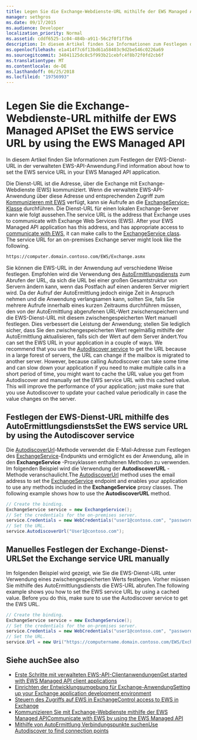 ```yaml
---
title: Legen Sie die Exchange-Webdienste-URL mithilfe der EWS Managed API
manager: sethgros
ms.date: 09/17/2015
ms.audience: Developer
localization_priority: Normal
ms.assetid: cddf6525-1c04-484b-a911-56c2f0f1f7b6
description: In diesem Artikel finden Sie Informationen zum Festlegen der EWS-Dienst-URL in der verwalteten EWS-API-Anwendung.
ms.openlocfilehash: e1a414f7c6f13bd61a58403c9d2be546c0226a69
ms.sourcegitcommit: 34041125dc8c5f993b21cebfc4f8b72f0fd2cb6f
ms.translationtype: MT
ms.contentlocale: de-DE
ms.lasthandoff: 06/25/2018
ms.locfileid: "19756993"
---
```

# <a name="set-the-ews-service-url-by-using-the-ews-managed-api"></a><span data-ttu-id="b33cd-103">Legen Sie die Exchange-Webdienste-URL mithilfe der EWS Managed API</span><span class="sxs-lookup"><span data-stu-id="b33cd-103">Set the EWS service URL by using the EWS Managed API</span></span>

<span data-ttu-id="b33cd-104">In diesem Artikel finden Sie Informationen zum Festlegen der EWS-Dienst-URL in der verwalteten EWS-API-Anwendung.</span><span class="sxs-lookup"><span data-stu-id="b33cd-104">Find information about how to set the EWS service URL in your EWS Managed API application.</span></span>
  
<span data-ttu-id="b33cd-p101">Die Dienst-URL ist die Adresse, über die Exchange mit Exchange-Webdienste (EWS) kommuniziert. Wenn die verwaltete EWS-API-Anwendung über diese Adresse und entsprechenden Zugriff zum [Kommunizieren mit EWS](how-to-communicate-with-ews-by-using-the-ews-managed-api.md) verfügt, kann sie Aufrufe an die [ExchangeService-Klasse](http://msdn.microsoft.com/en-us/library/microsoft.exchange.webservices.data.exchangeservice%28v=exchg.80%29.aspx) durchführen. Die Dienst-URL für einen lokalen Exchange-Server kann wie folgt aussehen.</span><span class="sxs-lookup"><span data-stu-id="b33cd-p101">The service URL is the address that Exchange uses to communicate with Exchange Web Services (EWS). After your EWS Managed API application has this address, and has appropriate access to [communicate with EWS](how-to-communicate-with-ews-by-using-the-ews-managed-api.md), it can make calls to the [ExchangeService class](http://msdn.microsoft.com/en-us/library/microsoft.exchange.webservices.data.exchangeservice%28v=exchg.80%29.aspx). The service URL for an on-premises Exchange server might look like the following.</span></span> 
  
```HTML
https://computer.domain.contoso.com/EWS/Exchange.asmx
```

<span data-ttu-id="b33cd-p102">Sie können die EWS-URL in der Anwendung auf verschiedene Weise festlegen. Empfohlen wird die Verwendung des [AutoErmittlungsdiensts](http://msdn.microsoft.com/library/39726b67-2eb2-451b-9307-cfd0b518b55c%28Office.15%29.aspx) zum Abrufen der URL, da sich die URL bei einer großen Gesamtstruktur von Servern ändern kann, wenn das Postfach auf einen anderen Server migriert wird. Da der Aufruf der AutoErmittlung jedoch einige Zeit in Anspruch nehmen und die Anwendung verlangsamen kann, sollten Sie, falls Sie mehrere Aufrufe innerhalb eines kurzen Zeitraums durchführen müssen, den von der AutoErmittlung abgerufenen URL-Wert zwischenspeichern und die EWS-Dienst-URL mit diesem zwischengespeicherten Wert manuell festlegen. Dies verbessert die Leistung der Anwendung; stellen Sie lediglich sicher, dass Sie den zwischengespeicherten Wert regelmäßig mithilfe der AutoErmittlung aktualisieren, falls sich der Wert auf dem Server ändert.</span><span class="sxs-lookup"><span data-stu-id="b33cd-p102">You can set the EWS URL in your application in a couple of ways. We recommend that you use the [Autodiscover service](http://msdn.microsoft.com/library/39726b67-2eb2-451b-9307-cfd0b518b55c%28Office.15%29.aspx) to get the URL because in a large forest of servers, the URL can change if the mailbox is migrated to another server. However, because calling Autodiscover can take some time and can slow down your application if you need to make multiple calls in a short period of time, you might want to cache the URL value you get from Autodiscover and manually set the EWS service URL with this cached value. This will improve the performance of your application; just make sure that you use Autodiscover to update your cached value periodically in case the value changes on the server.</span></span> 
  
## <a name="set-the-ews-service-url-by-using-the-autodiscover-service"></a><span data-ttu-id="b33cd-112">Festlegen der EWS-Dienst-URL mithilfe des AutoErmittlungsdiensts</span><span class="sxs-lookup"><span data-stu-id="b33cd-112">Set the EWS service URL by using the Autodiscover service</span></span>
<span data-ttu-id="b33cd-113"><a name="bk_SetURLusingAutoDiscover"> </a></span><span class="sxs-lookup"><span data-stu-id="b33cd-113"></span></span>

<span data-ttu-id="b33cd-p103">Die [AutodiscoverUrl](http://msdn.microsoft.com/en-us/library/microsoft.exchange.webservices.data.exchangeservice.autodiscoverurl%28v=exchg.80%29.aspx)-Methode verwendet die E-Mail-Adresse zum Festlegen des [ExchangeService](http://msdn.microsoft.com/en-us/library/microsoft.exchange.webservices.data.exchangeservice%28v=exchg.80%29.aspx)-Endpunkts und ermöglicht es der Anwendung, alle in den **ExchangeService** -Proxyklassen enthaltenen Methoden zu verwenden. Im folgenden Beispiel wird die Verwendung der **AutodiscoverURL** -Methode veranschaulicht.</span><span class="sxs-lookup"><span data-stu-id="b33cd-p103">The [AutodiscoverUrl](http://msdn.microsoft.com/en-us/library/microsoft.exchange.webservices.data.exchangeservice.autodiscoverurl%28v=exchg.80%29.aspx) method uses the email address to set the [ExchangeService](http://msdn.microsoft.com/en-us/library/microsoft.exchange.webservices.data.exchangeservice%28v=exchg.80%29.aspx) endpoint and enables your application to use any methods included in the **ExchangeService** proxy classes. The following example shows how to use the **AutodiscoverURL** method.</span></span> 
  
```cs
// Create the binding.
ExchangeService service = new ExchangeService();
// Set the credentials for the on-premises server.
service.Credentials = new WebCredentials("user1@contoso.com", "password");
// Set the URL.
service.AutodiscoverUrl("User1@contoso.com");

```

## <a name="set-the-exchange-service-url-manually"></a><span data-ttu-id="b33cd-116">Manuelles Festlegen der Exchange-Dienst-URL</span><span class="sxs-lookup"><span data-stu-id="b33cd-116">Set the Exchange service URL manually</span></span>
<span data-ttu-id="b33cd-117"><a name="bk_SetURLmanually"> </a></span><span class="sxs-lookup"><span data-stu-id="b33cd-117"></span></span>

<span data-ttu-id="b33cd-p104">Im folgenden Beispiel wird gezeigt, wie Sie die EWS-Dienst-URL unter Verwendung eines zwischengespeicherten Werts festlegen. Vorher müssen Sie mithilfe des AutoErmittlungsdiensts die EWS-URL abrufen.</span><span class="sxs-lookup"><span data-stu-id="b33cd-p104">The following example shows you how to set the EWS service URL by using a cached value. Before you do this, make sure to use the Autodiscover service to get the EWS URL.</span></span>
  
```cs
// Create the binding.
ExchangeService service = new ExchangeService();
// Set the credentials for the on-premises server.
service.Credentials = new WebCredentials("user1@contoso.com", "password");
// Set the URL.
service.Url = new Uri("https://computername.domain.contoso.com/EWS/Exchange.asmx");

```

## <a name="see-also"></a><span data-ttu-id="b33cd-120">Siehe auch</span><span class="sxs-lookup"><span data-stu-id="b33cd-120">See also</span></span>

- [<span data-ttu-id="b33cd-121">Erste Schritte mit verwalteten EWS-API-Clientanwendungen</span><span class="sxs-lookup"><span data-stu-id="b33cd-121">Get started with EWS Managed API client applications</span></span>](get-started-with-ews-managed-api-client-applications.md)   
- [<span data-ttu-id="b33cd-122">Einrichten der Entwicklungsumgebung für Exchange-Anwendung</span><span class="sxs-lookup"><span data-stu-id="b33cd-122">Setting up your Exchange application development environment</span></span>](setting-up-your-exchange-application-development-environment.md)   
- [<span data-ttu-id="b33cd-123">Steuern des Zugriffs auf EWS in Exchange</span><span class="sxs-lookup"><span data-stu-id="b33cd-123">Control access to EWS in Exchange</span></span>](how-to-control-access-to-ews-in-exchange.md) 
- [<span data-ttu-id="b33cd-124">Kommunizieren Sie mit Exchange-Webdienste mithilfe der EWS Managed API</span><span class="sxs-lookup"><span data-stu-id="b33cd-124">Communicate with EWS by using the EWS Managed API</span></span>](how-to-communicate-with-ews-by-using-the-ews-managed-api.md)  
- [<span data-ttu-id="b33cd-125">Mithilfe von AutoErmittlung Verbindungspunkte suchen</span><span class="sxs-lookup"><span data-stu-id="b33cd-125">Use Autodiscover to find connection points</span></span>](how-to-use-autodiscover-to-find-connection-points.md)
    

